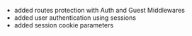 - added routes protection with Auth and Guest Middlewares 
- added user authentication using sessions
- added session cookie parameters